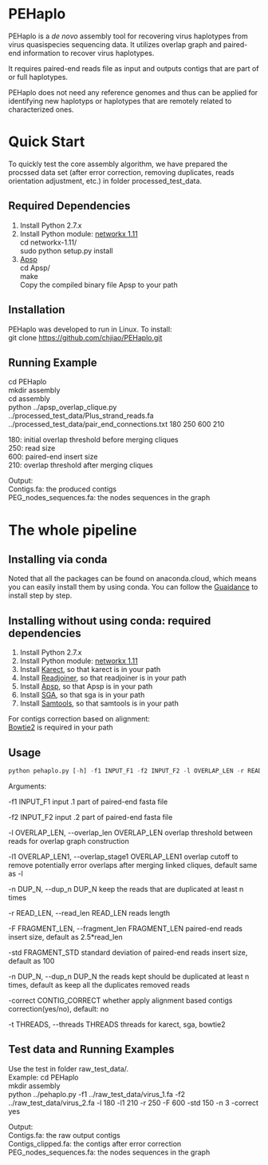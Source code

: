 # PEHaplo

PEHaplo is a *de novo* assembly tool for recovering virus haplotypes from virus quasispecies sequencing data. It utilizes overlap graph and paired-end information to recover virus haplotypes. 

It requires paired-end reads file as input and outputs contigs that are part of or full haplotypes.

PEHaplo does not need any reference genomes and thus can be applied for identifying new haplotyps or haplotypes that are remotely related to characterized ones. 

# Quick Start
To quickly test the core assembly algorithm, we have prepared the procssed data set (after error correction, removing duplicates, reads orientation adjustment, etc.) in folder processed_test_data. 

## Required Dependencies
1. Install Python 2.7.x
2. Install Python module: [networkx 1.11](https://github.com/networkx/networkx/releases/tag/networkx-1.11)  
cd networkx-1.11/  
sudo python setup.py install  
3. [Apsp](https://github.com/chjiao/Apsp)  
cd Apsp/  
make  
Copy the compiled binary file Apsp to your path

## Installation
PEHaplo was developed to run in Linux. To install:  
git clone https://github.com/chjiao/PEHaplo.git

## Running Example
cd PEHaplo  
mkdir assembly  
cd assembly  
python ../apsp_overlap_clique.py ../processed_test_data/Plus_strand_reads.fa ../processed_test_data/pair_end_connections.txt 180 250 600 210  

180: initial overlap threshold before merging cliques  
250: read size  
600: paired-end insert size  
210: overlap threshold after merging cliques  

Output:  
Contigs.fa: the produced contigs    
PEG_nodes_sequences.fa: the nodes sequences in the graph


# The whole pipeline

## Installing via conda
Noted that all the packages can be found on anaconda.cloud, which means you can easily install them by using conda. You can follow the [Guaidance](https://github.com/chjiao/TAR-VIR/blob/master/Guidance%20for%20Installing%20PEHaplo%20and%20TAR-VIR.md) to install step by step.

## Installing without using conda: required dependencies
1. Install Python 2.7.x  
2. Install Python module: [networkx 1.11](https://github.com/networkx/networkx/releases/tag/networkx-1.11)  
3. Install [Karect](https://github.com/aminallam/karect), so that karect is in your path  
4. Install [Readjoiner](http://www.zbh.uni-hamburg.de/forschung/gi/software/readjoiner.html), so that readjoiner is in your path
5. Install [Apsp](https://github.com/chjiao/Apsp), so that Apsp is in your path  
6. Install [SGA](https://github.com/jts/sga), so that sga is in your path 
7. Install [Samtools](http://samtools.sourceforge.net/), so that samtools is in your path

For contigs correction based on alignment:  
[Bowtie2](http://bowtie-bio.sourceforge.net/bowtie2/index.shtml) is required in your path

## Usage
```python 
python pehaplo.py [-h] -f1 INPUT_F1 -f2 INPUT_F2 -l OVERLAP_LEN -r READ_LEN [-l1 OVERLAP_LEN1] [-F FRAGMENT_LEN] [-std FRAGMENT_STD] [-n DUP_N] [-correct CONTIG_CORRECT] [-t THREADS]
```

Arguments:

  -f1 INPUT_F1          input .1 part of paired-end fasta file
  
  -f2 INPUT_F2          input .2 part of paired-end fasta file
  
  -l OVERLAP_LEN, --overlap_len OVERLAP_LEN
                        overlap threshold between reads for overlap graph construction
                        
  -l1 OVERLAP_LEN1, --overlap_stage1 OVERLAP_LEN1
                        overlap cutoff to remove potentially error overlaps after merging linked cliques, default same as -l
                        
  -n DUP_N, --dup_n DUP_N
                        keep the reads that are duplicated at least n times
                        
  -r READ_LEN, --read_len READ_LEN
                        reads length
                        
  -F FRAGMENT_LEN, --fragment_len FRAGMENT_LEN
                        paired-end reads insert size, default as 2.5*read_len
                        
  -std FRAGMENT_STD     standard deviation of paired-end reads insert size,
                        default as 100
                        
  -n DUP_N, --dup_n DUP_N
                        the reads kept should be duplicated at least n times,
                        default as keep all the duplicates removed reads
                        
  -correct CONTIG_CORRECT
                        whether apply alignment based contigs
                        correction(yes/no), default: no
                        
  -t THREADS, --threads THREADS
                        threads for karect, sga, bowtie2
                        
## Test data and Running Examples
Use the test in folder raw_test_data/.  
Example:
cd PEHaplo  
mkdir assembly  
python ../pehaplo.py -f1 ../raw_test_data/virus_1.fa -f2 ../raw_test_data/virus_2.fa -l 180 -l1 210 -r 250 -F 600 -std 150 -n 3 -correct yes

Output:  
Contigs.fa: the raw output contigs  
Contigs_clipped.fa:  the contigs after error correction  
PEG_nodes_sequences.fa: the nodes sequences in the graph


